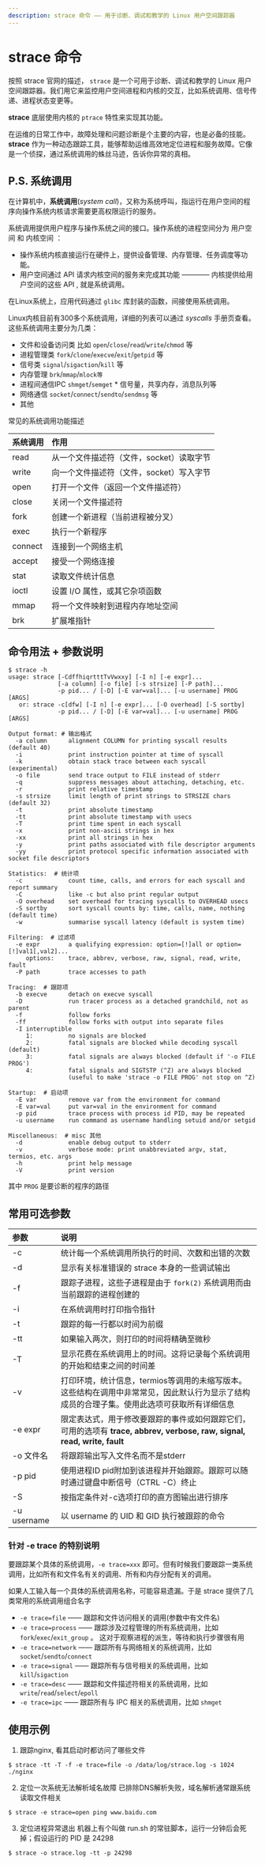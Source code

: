 ```yaml
---
description: strace 命令 —— 用于诊断、调试和教学的 Linux 用户空间跟踪器
---
```

# strace 命令

按照 strace 官网的描述， `strace` 是一个可用于诊断、调试和教学的 Linux 用户空间跟踪器。我们用它来监控用户空间进程和内核的交互，比如系统调用、信号传递、进程状态变更等。

**strace** 底层使用内核的 `ptrace` 特性来实现其功能。

在运维的日常工作中，故障处理和问题诊断是个主要的内容，也是必备的技能。 **strace** 作为一种动态跟踪工具，能够帮助运维高效地定位进程和服务故障。它像是一个侦探，通过系统调用的蛛丝马迹，告诉你异常的真相。

## P.S. 系统调用

在计算机中，**系统调用**(*system call*)，又称为系统呼叫，指运行在用户空间的程序向操作系统内核请求需要更高权限运行的服务。

系统调用提供用户程序与操作系统之间的接口。操作系统的进程空间分为 用户空间 和 内核空间 ：

 - 操作系统内核直接运行在硬件上，提供设备管理、内存管理、任务调度等功能。
 - 用户空间通过 API 请求内核空间的服务来完成其功能 ———— 内核提供给用户空间的这些 API , 就是系统调用。

在Linux系统上，应用代码通过 `glibc` 库封装的函数，间接使用系统调用。

Linux内核目前有300多个系统调用，详细的列表可以通过 *syscalls* 手册页查看。这些系统调用主要分为几类：

 - 文件和设备访问类 比如 `open`/`close`/`read`/`write`/`chmod` 等
 - 进程管理类 `fork`/`clone`/`execve`/`exit`/`getpid` 等
 - 信号类 `signal`/`sigaction`/`kill` 等
 - 内存管理 `brk`/`mmap`/`mlock等`
 - 进程间通信IPC `shmget`/`semget` * 信号量，共享内存，消息队列等
 - 网络通信 `socket`/`connect`/`sendto`/`sendmsg` 等
 - 其他

常见的系统调用功能描述

| 系统调用 | 作用 |
|:---|:---|
|read|从一个文件描述符（文件，socket）读取字节|
|write|向一个文件描述符（文件，socket）写入字节|
|open|打开一个文件（返回一个文件描述符）|
|close|关闭一个文件描述符|
|fork|创建一个新进程（当前进程被分叉）|
|exec|执行一个新程序|
|connect|连接到一个网络主机|
|accept|接受一个网络连接|
|stat|读取文件统计信息|
|ioctl|设置 I/O 属性，或其它杂项函数|
|mmap|将一个文件映射到进程内存地址空间|
|brk| 扩展堆指针 |


## 命令用法 + 参数说明

``` shell
$ strace -h
usage: strace [-CdffhiqrtttTvVwxxy] [-I n] [-e expr]...
              [-a column] [-o file] [-s strsize] [-P path]...
              -p pid... / [-D] [-E var=val]... [-u username] PROG [ARGS]
   or: strace -c[dfw] [-I n] [-e expr]... [-O overhead] [-S sortby]
              -p pid... / [-D] [-E var=val]... [-u username] PROG [ARGS]

Output format: # 输出格式
  -a column      alignment COLUMN for printing syscall results (default 40)
  -i             print instruction pointer at time of syscall
  -k             obtain stack trace between each syscall (experimental)
  -o file        send trace output to FILE instead of stderr
  -q             suppress messages about attaching, detaching, etc.
  -r             print relative timestamp
  -s strsize     limit length of print strings to STRSIZE chars (default 32)
  -t             print absolute timestamp
  -tt            print absolute timestamp with usecs
  -T             print time spent in each syscall
  -x             print non-ascii strings in hex
  -xx            print all strings in hex
  -y             print paths associated with file descriptor arguments
  -yy            print protocol specific information associated with socket file descriptors

Statistics:  # 统计项
  -c             count time, calls, and errors for each syscall and report summary
  -C             like -c but also print regular output
  -O overhead    set overhead for tracing syscalls to OVERHEAD usecs
  -S sortby      sort syscall counts by: time, calls, name, nothing (default time)
  -w             summarise syscall latency (default is system time)

Filtering:  # 过滤项
  -e expr        a qualifying expression: option=[!]all or option=[!]val1[,val2]...
     options:    trace, abbrev, verbose, raw, signal, read, write, fault
  -P path        trace accesses to path

Tracing:  # 跟踪项
  -b execve      detach on execve syscall
  -D             run tracer process as a detached grandchild, not as parent
  -f             follow forks
  -ff            follow forks with output into separate files
  -I interruptible
     1:          no signals are blocked
     2:          fatal signals are blocked while decoding syscall (default)
     3:          fatal signals are always blocked (default if '-o FILE PROG')
     4:          fatal signals and SIGTSTP (^Z) are always blocked
                 (useful to make 'strace -o FILE PROG' not stop on ^Z)

Startup:  # 启动项
  -E var         remove var from the environment for command
  -E var=val     put var=val in the environment for command
  -p pid         trace process with process id PID, may be repeated
  -u username    run command as username handling setuid and/or setgid

Miscellaneous:  # misc 其他
  -d             enable debug output to stderr
  -v             verbose mode: print unabbreviated argv, stat, termios, etc. args
  -h             print help message
  -V             print version
```

其中 `PROG` 是要诊断的程序的路径

## 常用可选参数

| 参数 | 说明 |
|:---|:---|
| -c | 统计每一个系统调用所执行的时间、次数和出错的次数 |
| -d | 显示有关标准错误的 strace 本身的一些调试输出 |
| -f | 跟踪子进程，这些子进程是由于 `fork(2)` 系统调用而由当前跟踪的进程创建的 |
| -i | 在系统调用时打印指令指针 |
| -t | 跟踪的每一行都以时间为前缀 |
| -tt | 如果输入两次，则打印的时间将精确至微秒 |
| -T | 显示花费在系统调用上的时间。这将记录每个系统调用的开始和结束之间的时间差 |
| -v | 打印环境，统计信息，termios等调用的未缩写版本。这些结构在调用中非常常见，因此默认行为显示了结构成员的合理子集。使用此选项可获取所有详细信息 |
| -e expr | 限定表达式，用于修改要跟踪的事件或如何跟踪它们，可用的选项有 **trace, abbrev, verbose, raw, signal, read, write, fault** |
| -o 文件名 | 将跟踪输出写入文件名而不是stderr |
| -p pid | 使用进程ID pid附加到该进程并开始跟踪。跟踪可以随时通过键盘中断信号（CTRL -C）终止 |
| -S | 按指定条件对-c选项打印的直方图输出进行排序 |
| -u username | 以 username 的 UID 和 GID 执行被跟踪的命令 |


### 针对 -e trace 的特别说明

要跟踪某个具体的系统调用，`-e trace=xxx` 即可。但有时候我们要跟踪一类系统调用，比如所有和文件名有关的调用、所有和内存分配有关的调用。

如果人工输入每一个具体的系统调用名称，可能容易遗漏。于是 strace 提供了几类常用的系统调用组合名字

* `-e trace=file` —— 跟踪和文件访问相关的调用(参数中有文件名)
* `-e trace=process` —— 跟踪涉及过程管理的所有系统调用，比如 `fork`/`exec`/`exit_group` 。 这对于观察进程的派生，等待和执行步骤很有用
* `-e trace=network` —— 跟踪所有与网络相关的系统调用，比如 `socket`/`sendto`/`connect`
* `-e trace=signal` —— 跟踪所有与信号相关的系统调用，比如 `kill`/`sigaction`
* `-e trace=desc` —— 跟踪和文件描述符相关的系统调用，比如 `write`/`read`/`select`/`epoll`
* `-e trace=ipc` —— 跟踪所有与 IPC 相关的系统调用，比如 `shmget` 

## 使用示例

1. 跟踪nginx, 看其启动时都访问了哪些文件

```shell
$ strace -tt -T -f -e trace=file -o /data/log/strace.log -s 1024 ./nginx
```

2. 定位一次系统无法解析域名故障
   已排除DNS解析失败，域名解析通常跟系统读取文件相关

```shell
$ strace -e strace=open ping www.baidu.com
```

3. 定位进程异常退出
   机器上有个叫做 run.sh 的常驻脚本，运行一分钟后会死掉；假设运行的 PID 是 24298

```shell
$ strace -o strace.log -tt -p 24298
```
